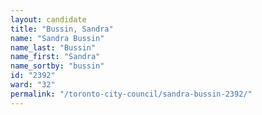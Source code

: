 ```yaml
---
layout: candidate
title: "Bussin, Sandra"
name: "Sandra Bussin"
name_last: "Bussin"
name_first: "Sandra"
name_sortby: "bussin"
id: "2392"
ward: "32"
permalink: "/toronto-city-council/sandra-bussin-2392/"
---
```

